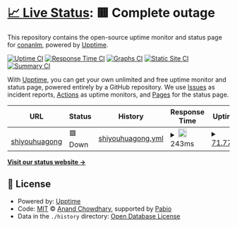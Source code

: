 # [📈 Live Status](https://demo.upptime.js.org): <!--live status--> **🟥 Complete outage**

This repository contains the open-source uptime monitor and status page for [conanlm](https://demo.upptime.js.org), powered by [Upptime](https://github.com/upptime/upptime).

[![Uptime CI](https://github.com/conanlm/upptime/workflows/Uptime%20CI/badge.svg)](https://github.com/conanlm/upptime/actions?query=workflow%3A%22Uptime+CI%22)
[![Response Time CI](https://github.com/conanlm/upptime/workflows/Response%20Time%20CI/badge.svg)](https://github.com/conanlm/upptime/actions?query=workflow%3A%22Response+Time+CI%22)
[![Graphs CI](https://github.com/conanlm/upptime/workflows/Graphs%20CI/badge.svg)](https://github.com/conanlm/upptime/actions?query=workflow%3A%22Graphs+CI%22)
[![Static Site CI](https://github.com/conanlm/upptime/workflows/Static%20Site%20CI/badge.svg)](https://github.com/conanlm/upptime/actions?query=workflow%3A%22Static+Site+CI%22)
[![Summary CI](https://github.com/conanlm/upptime/workflows/Summary%20CI/badge.svg)](https://github.com/conanlm/upptime/actions?query=workflow%3A%22Summary+CI%22)

With [Upptime](https://upptime.js.org), you can get your own unlimited and free uptime monitor and status page, powered entirely by a GitHub repository. We use [Issues](https://github.com/conanlm/upptime/issues) as incident reports, [Actions](https://github.com/conanlm/upptime/actions) as uptime monitors, and [Pages](https://demo.upptime.js.org) for the status page.

<!--start: status pages-->
<!-- This summary is generated by Upptime (https://github.com/upptime/upptime) -->
<!-- Do not edit this manually, your changes will be overwritten -->
<!-- prettier-ignore -->
| URL | Status | History | Response Time | Uptime |
| --- | ------ | ------- | ------------- | ------ |
| <img alt="" src="https://icons.duckduckgo.com/ip3/www.shiyouhuagong.com.cn.ico" height="13"> [shiyouhuagong](https://www.shiyouhuagong.com.cn) | 🟥 Down | [shiyouhuagong.yml](https://github.com/conanlm/upptime-demo/commits/HEAD/history/shiyouhuagong.yml) | <details><summary><img alt="Response time graph" src="./graphs/shiyouhuagong/response-time-week.png" height="20"> 243ms</summary><br><a href="https://conanlm.github.io/upptime/history/shiyouhuagong"><img alt="Response time 243" src="https://img.shields.io/endpoint?url=https%3A%2F%2Fraw.githubusercontent.com%2Fconanlm%2Fupptime-demo%2FHEAD%2Fapi%2Fshiyouhuagong%2Fresponse-time.json"></a><br><a href="https://conanlm.github.io/upptime/history/shiyouhuagong"><img alt="24-hour response time 233" src="https://img.shields.io/endpoint?url=https%3A%2F%2Fraw.githubusercontent.com%2Fconanlm%2Fupptime-demo%2FHEAD%2Fapi%2Fshiyouhuagong%2Fresponse-time-day.json"></a><br><a href="https://conanlm.github.io/upptime/history/shiyouhuagong"><img alt="7-day response time 243" src="https://img.shields.io/endpoint?url=https%3A%2F%2Fraw.githubusercontent.com%2Fconanlm%2Fupptime-demo%2FHEAD%2Fapi%2Fshiyouhuagong%2Fresponse-time-week.json"></a><br><a href="https://conanlm.github.io/upptime/history/shiyouhuagong"><img alt="30-day response time 243" src="https://img.shields.io/endpoint?url=https%3A%2F%2Fraw.githubusercontent.com%2Fconanlm%2Fupptime-demo%2FHEAD%2Fapi%2Fshiyouhuagong%2Fresponse-time-month.json"></a><br><a href="https://conanlm.github.io/upptime/history/shiyouhuagong"><img alt="1-year response time 243" src="https://img.shields.io/endpoint?url=https%3A%2F%2Fraw.githubusercontent.com%2Fconanlm%2Fupptime-demo%2FHEAD%2Fapi%2Fshiyouhuagong%2Fresponse-time-year.json"></a></details> | <details><summary><a href="https://conanlm.github.io/upptime/history/shiyouhuagong">71.77%</a></summary><a href="https://conanlm.github.io/upptime/history/shiyouhuagong"><img alt="All-time uptime 71.77%" src="https://img.shields.io/endpoint?url=https%3A%2F%2Fraw.githubusercontent.com%2Fconanlm%2Fupptime-demo%2FHEAD%2Fapi%2Fshiyouhuagong%2Fuptime.json"></a><br><a href="https://conanlm.github.io/upptime/history/shiyouhuagong"><img alt="24-hour uptime 96.40%" src="https://img.shields.io/endpoint?url=https%3A%2F%2Fraw.githubusercontent.com%2Fconanlm%2Fupptime-demo%2FHEAD%2Fapi%2Fshiyouhuagong%2Fuptime-day.json"></a><br><a href="https://conanlm.github.io/upptime/history/shiyouhuagong"><img alt="7-day uptime 71.77%" src="https://img.shields.io/endpoint?url=https%3A%2F%2Fraw.githubusercontent.com%2Fconanlm%2Fupptime-demo%2FHEAD%2Fapi%2Fshiyouhuagong%2Fuptime-week.json"></a><br><a href="https://conanlm.github.io/upptime/history/shiyouhuagong"><img alt="30-day uptime 71.77%" src="https://img.shields.io/endpoint?url=https%3A%2F%2Fraw.githubusercontent.com%2Fconanlm%2Fupptime-demo%2FHEAD%2Fapi%2Fshiyouhuagong%2Fuptime-month.json"></a><br><a href="https://conanlm.github.io/upptime/history/shiyouhuagong"><img alt="1-year uptime 71.77%" src="https://img.shields.io/endpoint?url=https%3A%2F%2Fraw.githubusercontent.com%2Fconanlm%2Fupptime-demo%2FHEAD%2Fapi%2Fshiyouhuagong%2Fuptime-year.json"></a></details>

<!--end: status pages-->

[**Visit our status website →**](https://demo.upptime.js.org)

## 📄 License

- Powered by: [Upptime](https://github.com/upptime/upptime)
- Code: [MIT](./LICENSE) © [Anand Chowdhary](https://anandchowdhary.com), supported by [Pabio](https://pabio.com)
- Data in the `./history` directory: [Open Database License](https://opendatacommons.org/licenses/odbl/1-0/)
